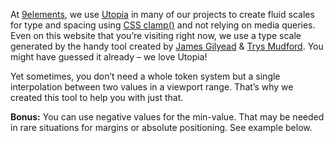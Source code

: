 At [9elements](https://9elements.com), we use [Utopia](https://utopia.fyi) in many of our projects to create fluid scales for type and spacing using [CSS clamp()](https://developer.mozilla.org/en-US/docs/Web/CSS/clamp) and not relying on media queries. Even on this website that you’re visiting right now, we use a type scale generated by the handy tool created by [James Gilyead](https://www.hustlersquad.net/) & [Trys Mudford](https://www.trysmudford.com/). You might have guessed it already – we love Utopia!

Yet sometimes, you don’t need a whole token system but a single interpolation between two values in a viewport range. That’s why we created this tool to help you with just that.

**Bonus:** You can use negative values for the min-value. That may be needed in rare situations for margins or absolute positioning. See example below.
